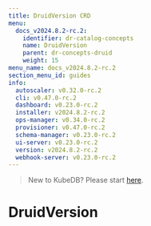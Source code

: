 ```yaml
---
title: DruidVersion CRD
menu:
  docs_v2024.8.2-rc.2:
    identifier: dr-catalog-concepts
    name: DruidVersion
    parent: dr-concepts-druid
    weight: 15
menu_name: docs_v2024.8.2-rc.2
section_menu_id: guides
info:
  autoscaler: v0.32.0-rc.2
  cli: v0.47.0-rc.2
  dashboard: v0.23.0-rc.2
  installer: v2024.8.2-rc.2
  ops-manager: v0.34.0-rc.2
  provisioner: v0.47.0-rc.2
  schema-manager: v0.23.0-rc.2
  ui-server: v0.23.0-rc.2
  version: v2024.8.2-rc.2
  webhook-server: v0.23.0-rc.2
---
```


> New to KubeDB? Please start [here](/docs/v2024.8.2-rc.2/README).

# DruidVersion

[//]: # (## What is DruidVersion)

[//]: # ()
[//]: # (`DruidVersion` is a Kubernetes `Custom Resource Definitions` &#40;CRD&#41;. It provides a declarative configuration to specify the docker images to be used for [PgBouncer]&#40;https://pgbouncer.github.io/&#41; server deployed with KubeDB in a Kubernetes native way.)

[//]: # ()
[//]: # (When you install KubeDB, a `DruidVersion` custom resource will be created automatically for every supported PgBouncer release versions. You have to specify the name of `DruidVersion` crd in `spec.version` field of [PgBouncer]&#40;/docs/guides/pgbouncer/concepts/pgbouncer.md&#41; crd. Then, KubeDB will use the docker images specified in the `DruidVersion` crd to create your expected PgBouncer instance.)

[//]: # ()
[//]: # (Using a separate crd for specifying respective docker image names allow us to modify the images independent of KubeDB operator. This will also allow the users to use a custom PgBouncer image for their server. For more details about how to use custom image with PgBouncer in KubeDB, please visit [here]&#40;/docs/guides/pgbouncer/custom-versions/setup.md&#41;.)

[//]: # (## DruidVersion Specification)

[//]: # ()
[//]: # (As with all other Kubernetes objects, a DruidVersion needs `apiVersion`, `kind`, and `metadata` fields. It also needs a `.spec` section.)

[//]: # ()
[//]: # (```yaml)

[//]: # (apiVersion: catalog.kubedb.com/v1alpha1)

[//]: # (kind: DruidVersion)

[//]: # (metadata:)

[//]: # (  name: "1.17.0")

[//]: # (  labels:)

[//]: # (    app: kubedb)

[//]: # (spec:)

[//]: # (  deprecated: false)

[//]: # (  version: "1.17.0")

[//]: # (  pgBouncer:)

[//]: # (    image: "${KUBEDB_CATALOG_REGISTRY}/pgbouncer:1.17.0")

[//]: # (  exporter:)

[//]: # (    image: "${KUBEDB_CATALOG_REGISTRY}/pgbouncer_exporter:v0.1.1")

[//]: # (```)

[//]: # ()
[//]: # (### metadata.name)

[//]: # ()
[//]: # (`metadata.name` is a required field that specifies the name of the `DruidVersion` crd. You have to specify this name in `spec.version` field of [PgBouncer]&#40;/docs/guides/pgbouncer/concepts/pgbouncer.md&#41; crd.)

[//]: # ()
[//]: # (We follow this convention for naming DruidVersion crd:)

[//]: # ()
[//]: # (- Name format: `{Original pgbouncer image version}-{modification tag}`)

[//]: # ()
[//]: # (We plan to modify original PgBouncer docker images to support additional features. Re-tagging the image with v1, v2 etc. modification tag helps separating newer iterations from the older ones. An image with higher modification tag will have more features than the images with lower modification tag. Hence, it is recommended to use DruidVersion crd with highest modification tag to take advantage of the latest features.)

[//]: # ()
[//]: # (### spec.version)

[//]: # ()
[//]: # (`spec.version` is a required field that specifies the original version of PgBouncer that has been used to build the docker image specified in `spec.server.image` field.)

[//]: # ()
[//]: # (### spec.deprecated)

[//]: # ()
[//]: # (`spec.deprecated` is an optional field that specifies whether the docker images specified here is supported by the current KubeDB operator.)

[//]: # ()
[//]: # (The default value of this field is `false`. If `spec.deprecated` is set `true`, KubeDB operator will not create the server and other respective resources for this version.)

[//]: # ()
[//]: # (### spec.pgBouncer.image)

[//]: # ()
[//]: # (`spec.pgBouncer.image` is a required field that specifies the docker image which will be used to create Petset by KubeDB operator to create expected PgBouncer server.)

[//]: # ()
[//]: # (### spec.exporter.image)

[//]: # ()
[//]: # (`spec.exporter.image` is a required field that specifies the image which will be used to export Prometheus metrics.)

[//]: # (## Next Steps)

[//]: # ()
[//]: # (- Learn about PgBouncer crd [here]&#40;/docs/guides/pgbouncer/concepts/catalog.md&#41;.)

[//]: # (- Deploy your first PgBouncer server with KubeDB by following the guide [here]&#40;/docs/guides/pgbouncer/quickstart/quickstart.md&#41;.)